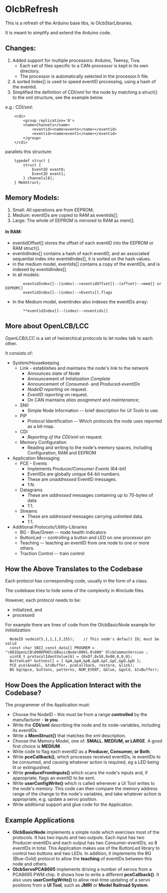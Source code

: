 # OlcbRefresh
This is a refresh of the Arduino base libs, ie OlcbStarLibraries.  

It is meant to simplify and extend the Arduino code.

## Changes: 
1. Added support for multiple processors: Arduino, Teensy, Tiva. 
   - Each set of files specific to a CAN-processor is kept in its own directory.   
   - The processor is automatically selected in the processor.h file. 
2. A sorted Index[] is used to speed eventID processing, using a hash of the eventid.  
3. Simplified the definition of CDI/xml for the node by matching a struct{} to the xml structure, see the example below.   

e.g.: CDI/xml:
```
    <cdi>
        <group replication='8'>
        <name>Channels</name>
            <eventid><name>evento</name></eventid>
            <eventid><name>event1</name></eventid>
        </group>
    </cdi>
```
parallels this structure:    
```
    typedef struct {
        struct {
            EventID event0;
            EventID event1;
        } channels[8];
    } MemStruct;
```

## Memory Models:
1. Small: All operations are from EEPROM;
2. Medium: eventIDs are copied to RAM as eventids[];
3. Large:  The whole of EEPROM is mirrored to RAM as mem[].
#### In RAM:
- eventidOffset[] stores the offset of each eventID into the EEPROM or RAM struct{}.
- eventidIndex[] contains a hash of each eventID, and an associated sequential index into eventidIndex[], it is sorted on the hash values.  
- in the medium model, eventids[] contains a copy of the eventIDs, and is indexed by eventidIndex[].
- In all models: 
```
        eventidIndex[]--(index)-->eventidOffset[]--(offset)-->mem[] or EEPROM[]
        eventidIndex[]--(index)-->Events[].flags
```
- In the Medium model, eventIndex also indexes the eventIDs array:
```
        **eventidIndex[]--(index)-->eventids[]
```

## More about OpenLCB/LCC

OpenLCB/LCC is a set of heirarchical protocols to let nodes talk to each other.  

It consists of: 
 - System/Housekeeping
   - Link - establishes and maintains the node's link to the network
     - Announces state of Node
     - Announcement of *Intialization Complete*
     - Announcement of *Consumed-* and *Produced-eventIDs*
     - *NodeID reporting* on request.
     - *EventID reporting* on request.
     - On CAN maintains *alias assignment* and *maintenance*;
   - SNII
     - Simple Node Information -- brief description for *UI Tools* to use.
   - PIP
     - Protocol Identification -- Which protocols the node uses reported as a bit-map.  
   - CDI
     - *Reporting of the CDI/xml* on request.
   - Memory Configuration
     - Reading and writing to the node's memory spaces, including Configuration, RAM and EEPROM
 - Application Messaging
   - PCE - Events
     - Implements *Producer/Consumer Events* (64-bit)
     - EventIDs are globally unique 64-bit numbers.
     - These are *unaddressed* EventID messages.
     - 1:N.
   - Datagrams
     - These are *addressed* messages containing up to 70-bytes of data
     - 1:1.
   - Streams
     - These are *addressed* messages carrying unlimited data.
     - 1:1.
 - Additional Protocols/Utility-Libraries
   - BG - Blue/Green -- node health indicators
   - ButtonLed -- controlling a button and LED on one processor pin
   - Teaching -- teaching an eventID from one node to one or more others.  
   - Traction Control -- train control

## How the Above Translates to the Codebase
Each protocol has corresponding code, usually in the form of a class.  

The codebase tries to hide some of the complexity in #include files.  

However, each protocol needs to be: 
 - initialized, and
 - processed
    
For example there are lines of code from the OlcbBasicNode example for *initialization*: 
```
  NodeID nodeid(5,1,1,1,3,255);    // This node's default ID; must be valid 
  const char SNII_const_data[] PROGMEM = "\001OpenLCB\000DPHOlcbBasicNode\0001.0\000" OlcbCommonVersion ; 
  uint8_t protocolIdentValue[6] = {0xD7,0x58,0x00,0,0,0};
  ButtonLed* buttons[] = { &pA,&pA,&pB,&pB,&pC,&pC,&pD,&pD };
  PCE pce(&nodal, &txBuffer, pceCallback, restore, &link);
  BG bg(&pce, buttons, patterns, NUM_EVENT, &blue, &gold, &txBuffer);
```

## How Does the Application Interact with the Codebase?
The programmer of the Application must: 
 - Choose the NodeID - this must be from a range **controlled** by the manufacturer - **ie you**.  
 - Write the **CDI/xml** describing the node and its node-variables, including its eventIDs. 
 - Write a **MemStruct{}** that matches the xml description.  
 - Choose the Memory Model, one of: **SMALL. MEDIUM, or LARGE**.  A good first choice is **MEDIUM**.  
 - Write code to flag each eventID as a **Producer, Consumer, or Both**.  
 - Write **pceCallback()**, which processes received eventIDs, ie eventIDs to be consumed, and causing whatever action is required, eg a LED being lit or extinguished.  
 - Write **produceFromInputs()** which scans the node's inputs and, if appropriate, flags an evenItD to be sent.  
 - Write **userConfigWrite()** which is called whenever a UI Tool writes to the node's memory.  This code can then compare the memory address range of the change to the node's variables, and take whatever action is appropriate, e.g. update a servo position.
 - Write additional support and glue code for the Application.  

## Example Applications
 - **OlcbBasicNode** implements a simple node which exercises most of the protocols.  It has two inputs and two outputs.  Each input has two Producer-eventIDs and each output has two Consumer-eventIDs, so 8 eventIDs in total.  This Application makes use of the ButtonLed library to control two buttons and two LEDs.  In addition, it implements the BG (Blue-Gold) protocol to allow the **teaching** of eventIDs between this node and others.  
- **OlcbServoPCA8695** implements driving a number of servos from a PCA8695 PWM chip.  It shows how to write a different **pceCallback()**.  It also uses **userConfigWrite()** to allow real-time updating of a servo positions from a **UI Tool**, such as **JMRI** or **Model Railroad System**.  
